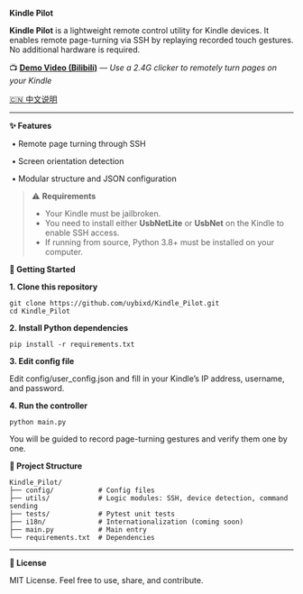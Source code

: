 **Kindle Pilot**



**Kindle Pilot** is a lightweight remote control utility for Kindle devices. It enables remote page-turning via SSH by replaying recorded touch gestures. No additional hardware is required.



📺 [**Demo Video (Bilibili)**](https://www.bilibili.com/video/BV1daXuY4EAU/?share_source=copy_web&vd_source=d9f751aff1782643133f83d15e916fa8) — *Use a 2.4G clicker to remotely turn pages on your Kindle*



[🇨🇳 中文说明](README.zh.md)



------



**✨ Features**

​	•	Remote page turning through SSH

​	•	Screen orientation detection

​	•	Modular structure and JSON configuration

> ⚠️ **Requirements**
>
> - Your Kindle must be jailbroken.
> - You need to install either **UsbNetLite** or **UsbNet** on the Kindle to enable SSH access.
> - If running from source, Python 3.8+ must be installed on your computer.
>

**🚀 Getting Started**



**1. Clone this repository**

```
git clone https://github.com/uybixd/Kindle_Pilot.git
cd Kindle_Pilot
```

**2. Install Python dependencies**

```
pip install -r requirements.txt
```

**3. Edit config file**



Edit config/user_config.json and fill in your Kindle’s IP address, username, and password.



**4. Run the controller**

```
python main.py
```

You will be guided to record page-turning gestures and verify them one by one.



**📁 Project Structure**

```
Kindle_Pilot/
├── config/           # Config files
├── utils/            # Logic modules: SSH, device detection, command sending
├── tests/            # Pytest unit tests
├── i18n/             # Internationalization (coming soon)
├── main.py           # Main entry
└── requirements.txt  # Dependencies
```





------



**📄 License**



MIT License. Feel free to use, share, and contribute.
